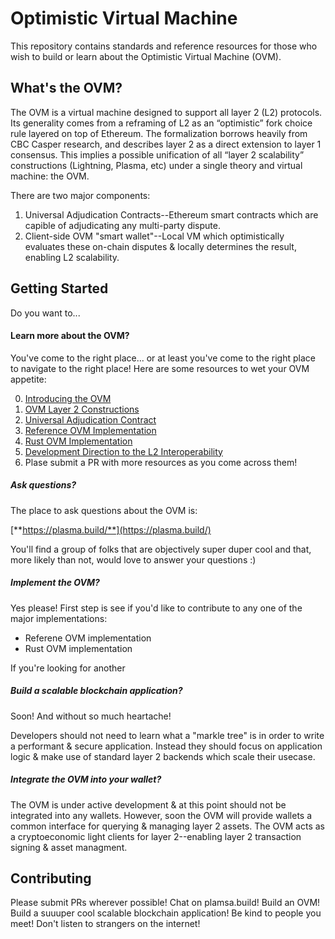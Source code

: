 # Optimistic Virtual Machine
This repository contains standards and reference resources for those who wish to build or learn about the Optimistic Virtual Machine (OVM).

## What's the OVM?
The OVM is a virtual machine designed to support all layer 2 (L2) protocols. Its generality comes from a reframing of L2 as an “optimistic” fork choice rule layered on top of Ethereum. The formalization borrows heavily from CBC Casper research, and describes layer 2 as a direct extension to layer 1 consensus. This implies a possible unification of all “layer 2 scalability” constructions (Lightning, Plasma, etc) under a single theory and virtual machine: the OVM.

There are two major components:

1. Universal Adjudication Contracts--Ethereum smart contracts which are capible of adjudicating any multi-party dispute.
2. Client-side OVM "smart wallet"--Local VM which optimistically evaluates these on-chain disputes & locally determines the result, enabling L2 scalability.

## Getting Started
Do you want to...

#### Learn more about the OVM?
You've come to the right place... or at least you've come to the right place to navigate to the right place! Here are some resources to wet your OVM appetite:

0. [Introducing the OVM](https://medium.com/plasma-group/introducing-the-ovm-db253287af50)
0. [OVM Layer 2 Constructions](this-repo)
0. [Universal Adjudication Contract](this-repo)
0. [Reference OVM Implementation](this-repo)
0. [Rust OVM Implementation](https://github.com/cryptoeconomicslab/plasma-rust-framework)
0. [Development Direction to the L2 Interoperability](https://medium.com/cryptoeconomics-lab/cel-development-direction-to-the-greater-abstraction-6860f87ce0eb)
0. Plase submit a PR with more resources as you come across them!

##### Ask questions?
The place to ask questions about the OVM is:

[**https://plasma.build/**](https://plasma.build/)

You'll find a group of folks that are objectively super duper cool and that, more likely than not, would love to answer your questions :)

##### Implement the OVM?
Yes please! First step is see if you'd like to contribute to any one of the major implementations:
- Referene OVM implementation
- Rust OVM implementation

If you're looking for another 

##### Build a scalable blockchain application?
Soon! And without so much heartache!

Developers should not need to learn what a "markle tree" is in order to write a performant & secure application. Instead they should focus on application logic & make use of standard layer 2 backends which scale their usecase.

##### Integrate the OVM into your wallet?
The OVM is under active development & at this point should not be integrated into any wallets. However, soon the OVM will provide wallets a common interface for querying & managing layer 2 assets. The OVM acts as a cryptoeconomic light clients for layer 2--enabling layer 2 transaction signing & asset managment.

## Contributing
Please submit PRs wherever possible! Chat on plamsa.build! Build an OVM! Build a suuuper cool scalable blockchain application! Be kind to people you meet! Don't listen to strangers on the internet!
